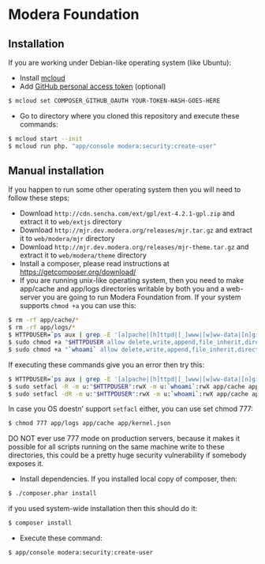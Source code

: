 # Modera Foundation

## Installation

If you are working under Debian-like operating system (like Ubuntu):

* Install [mcloud](https://mcloud.io)
* Add [GitHub personal access token](https://github.com/settings/applications) (optional)

``` bash
$ mcloud set COMPOSER_GITHUB_OAUTH YOUR-TOKEN-HASH-GOES-HERE
```

* Go to directory where you cloned this repository and execute these commands:

``` bash
$ mcloud start --init
$ mcloud run php. "app/console modera:security:create-user"
```

## Manual installation

If you happen to run some other operating system then you will need to follow these steps:

* Download `http://cdn.sencha.com/ext/gpl/ext-4.2.1-gpl.zip` and extract it to `web/extjs` directory
* Download `http://mjr.dev.modera.org/releases/mjr.tar.gz` and extract it to `web/modera/mjr` directory
* Download `http://mjr.dev.modera.org/releases/mjr-theme.tar.gz` and extract it to `web/modera/theme` directory
* Install a composer, please read instructions at https://getcomposer.org/download/
* If you are running unix-like operating system, then you need to make app/cache and app/logs directories
   writable by both you and a web-server you are going to run Modera Foundation from. If your system supports
  `chmod +a` you can use this:

``` bash
$ rm -rf app/cache/*
$ rm -rf app/logs/*
$ HTTPDUSER=`ps aux | grep -E '[a]pache|[h]ttpd|[_]www|[w]ww-data|[n]ginx' | grep -v root | head -1 | cut -d\  -f1`
$ sudo chmod +a "$HTTPDUSER allow delete,write,append,file_inherit,directory_inherit" app/cache app/logs app/kernel.json
$ sudo chmod +a "`whoami` allow delete,write,append,file_inherit,directory_inherit" app/cache app/logs
```

  If executing these commands give you an error then try this:

``` bash  
$ HTTPDUSER=`ps aux | grep -E '[a]pache|[h]ttpd|[_]www|[w]ww-data|[n]ginx' | grep -v root | head -1 | cut -d\  -f1`
$ sudo setfacl -R -m u:"$HTTPDUSER":rwX -m u:`whoami`:rwX app/cache app/logs app/kernel.json
$ sudo setfacl -dR -m u:"$HTTPDUSER":rwX -m u:`whoami`:rwX app/cache app/logs
```

  In case you OS doestn' support `setfacl` either, you can use set chmod 777:

``` bash
$ chmod 777 app/logs app/cache app/kernel.json
```

  DO NOT ever use 777 mode on production servers, because it makes it possible for all scripts running on the same machine
  write to these directories, this could be a pretty huge security vulnerability if somebody exposes it.

* Install dependencies. If you installed local copy of composer, then:

``` bash
$ ./composer.phar install
```

  if you used system-wide installation then this should do it:

``` bash
$ composer install
```

* Execute these command:

``` bash
$ app/console modera:security:create-user
```
